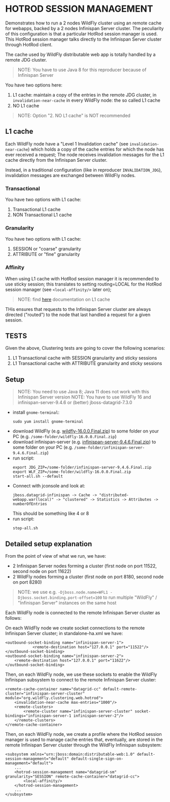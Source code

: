 # HOTROD SESSION MANAGEMENT

Demonstrates how to run a 2 nodes WildFly cluster using an remote cache for webapps, backed by a 2 nodes Infinispan Server cluster.
The peculiarity of this configuration is that a particular HotRod session manager is used.
This HotRod session manager talks directly to the Infinispan Server cluster through HotRod client.

The cache used by WildFly distributable web app is totally handled by a remote JDG cluster.

> NOTE: You have to use Java 8 for this reproducer because of Infinispan Server

You have two options here:

1. L1 cache: maintain a copy of the entries in the remote JDG cluster, in `invalidation-near-cache` in every WildFly node: the so called L1 cache
2. NO L1 cache

> NOTE: Option "2. NO L1 cache" is NOT recommended 

## L1 cache

Each WildFly node have a "Level 1 Invalidation cache" (see `invalidation-near-cache`) which holds a copy of the cache entries for which the node has ever received a request;
The node receives invalidation messages for the L1 cache directly from the Infinispan Server cluster.

Instead, in a traditional configuration (like in reproducer `INVALIDATION_JDG`), invalidation messages are exchanged between WildFly nodes.

### Transactional

You have two options with L1 cache:

1. Transactional L1 cache
2. NON Transactional L1 cache

### Granularity

You have two options with L1 cache:

1. SESSION or "coarse" granularity
2. ATTRIBUTE or "fine" granularity

### Affinity

When using L1 cache with HotRod session manager it is recommended to use sticky session; this translates to setting routing=LOCAL for the HotRod session manager (see `<local-affinity/>` later on);

> NOTE: find [here](http://wildscribe.github.io/WildFly/16.0/subsystem/infinispan/remote-cache-container/near-cache/invalidation/index.html) documentation on L1 cache

THis ensures that requests to the Infinispan Server cluster are always directed ("routed") to the node that last handled a request for a given session.

## TESTS

Given the above, Clustering tests are going to cover the following scenarios:

1. L1 Transactional cache with SESSION granularity and sticky sessions
2. L1 Transactional cache with ATTRIBUTE granularity and sticky sessions


## Setup

> NOTE: You need to use Java 8; Java 11 does not work with this Infinispan Server version
> NOTE: You have to use WildFly 16 and infinispan-server-9.4.6 or (better) jboss-datagrid-7.3.0

- install `gnome-terminal`:
  ```
  sudo yum install gnome-terminal
  ```
- download WildFly (e.g. [wildfly-16.0.0.Final.zip](https://download.jboss.org/wildfly/16.0.0.Beta1/wildfly-16.0.0.Final.zip)) to some folder on your PC (e.g. `/some-folder/wildfly-16.0.0.Final.zip`)
- download infinispan-server (e.g. [infinispan-server-9.4.6.Final.zip](http://downloads.jboss.org/infinispan/9.4.6.Final/infinispan-server-9.4.6.Final.zip)) to some folder on your PC (e.g. `/some-folder/infinispan-server-9.4.6.Final.zip`)
- run script:
  ```
  export JDG_ZIP=/some-folder/infinispan-server-9.4.6.Final.zip
  export WLF_ZIP=/some-folder/wildfly-16.0.0.Final.zip
  start-all.sh --default
  ```
- Connect with jconsole and look at:
  ```
  jboss.datagrid-infinispan -> Cache -> "distributed-webapp.war(local)" -> "clustered" -> Statistics -> Attributes -> numberOfEntries
  ```
  This should be something like 4 or 8
- run script:
  ```
  stop-all.sh
  ```    

## Detailed setup explanation

From the point of view of what we run, we have:

- 2 Infinispan Server nodes forming a cluster (first node on port 11522, second node on port 11622)
- 2 WildFly nodes forming a cluster (first node on port 8180, second node on port 8280)

> NOTE: we use e.g. `-Djboss.node.name=WFL1 -Djboss.socket.binding.port-offset=100` to run multiple "WildFly" / "Infinispan Server" instances on the same host

Each WildFly node is connected to the remote Infinispan Server cluster as follows:

On each WildFly node we create socket connections to the remote Infinispan Server cluster; in standalone-ha.xml we have:

```
<outbound-socket-binding name="infinispan-server-1">
            <remote-destination host="127.0.0.1" port="11522"/>
</outbound-socket-binding>
<outbound-socket-binding name="infinispan-server-2">
    <remote-destination host="127.0.0.1" port="11622"/>
</outbound-socket-binding>
```

Then, on each WildFly node, we use these sockets to enable the WildFly Infinispan subsystem to connect to the remote Infinispan Server cluster:

```
<remote-cache-container name="datagrid-cc" default-remote-cluster="infinispan-server-cluster" module="org.wildfly.clustering.web.hotrod">
    <invalidation-near-cache max-entries="1000"/>
    <remote-clusters>
        <remote-cluster name="infinispan-server-cluster" socket-bindings="infinispan-server-1 infinispan-server-2"/>
    </remote-clusters>
</remote-cache-container>
```

Then, on each WildFly node, we create a profile where the HotRod session manager is used to manage cache entries that, eventually, 
are stored in the remote Infinispan Server cluster through the WildFly Infinispan subsystem:

```
<subsystem xmlns="urn:jboss:domain:distributable-web:1.0" default-session-management="default" default-single-sign-on-management="default">
    ...
    <hotrod-session-management name="datagrid-sm" granularity="SESSION" remote-cache-container="datagrid-cc">
        <local-affinity/>
    </hotrod-session-management>
    ...
</subsystem>
```













